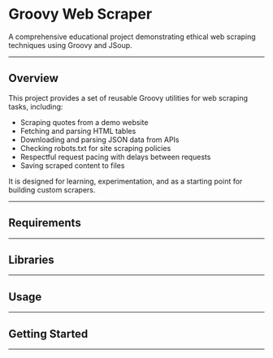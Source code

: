 # Groovy Web Scraper

A comprehensive educational project demonstrating ethical web scraping techniques using Groovy and JSoup.

---

## Overview

This project provides a set of reusable Groovy utilities for web scraping tasks, including:

- Scraping quotes from a demo website
- Fetching and parsing HTML tables
- Downloading and parsing JSON data from APIs
- Checking robots.txt for site scraping policies
- Respectful request pacing with delays between requests
- Saving scraped content to files

It is designed for learning, experimentation, and as a starting point for building custom scrapers.

---

## Requirements


---

## Libraries


---


## Usage


---

## Getting Started


---